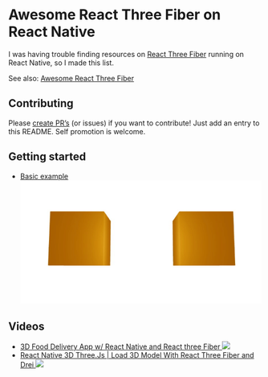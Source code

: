 # Awesome React Three Fiber on React Native

I was having trouble finding resources on [React Three Fiber](https://r3f.docs.pmnd.rs/) running on React Native, so I made this list.

See also: [Awesome React Three Fiber](https://github.com/gsimone/awesome-react-three-fiber)

## Contributing

Please [create PR’s](https://github.com/tomsoderlund/awesome-react-three-fiber-on-react-native/pulls) (or issues) if you want to contribute! Just add an entry to this README. Self promotion is welcome.

## Getting started

- [Basic example ![Basic example](images/basic-example.gif)](https://snack.expo.dev/@tomsoderlund/react-three-fiber-on-react-native---basic-example)

## Videos

- [3D Food Delivery App w/ React Native and React three Fiber ![](https://img.youtube.com/vi/oCU5j5P20To/sddefault.jpg)](https://www.youtube.com/watch?v=oCU5j5P20To)
- [React Native 3D Three.Js | Load 3D Model With React Three Fiber and Drei ![](https://img.youtube.com/vi/O8q8H9c9XZ4/sddefault.jpg)](https://www.youtube.com/watch?v=O8q8H9c9XZ4)
